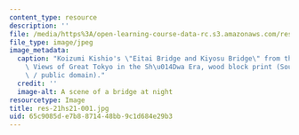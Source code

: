 ```yaml
---
content_type: resource
description: ''
file: /media/https%3A/open-learning-course-data-rc.s3.amazonaws.com/res-21h-001-visualizing-the-birth-of-modern-tokyo-spring-2021/65c9085de7b8871448bb9c1d684e29b3_res-21hs21-001.jpg
file_type: image/jpeg
image_metadata:
  caption: "Koizumi Kishio's \"Eitai Bridge and Kiyosu Bridge\" from the series 100\
    \ Views of Great Tokyo in the Sh\u014Dwa Era, wood block print (Source: [Wikimedia](https://commons.wikimedia.org/wiki/File:Eitai_Bridge_and_Kiyosu_Bridge_by_Koizumi_Kishio.jpg)\
    \ / public domain)."
  credit: ''
  image-alt: A scene of a bridge at night
resourcetype: Image
title: res-21hs21-001.jpg
uid: 65c9085d-e7b8-8714-48bb-9c1d684e29b3
---
```

